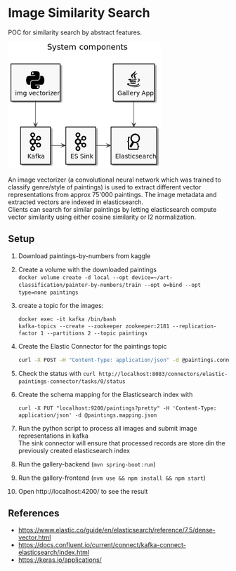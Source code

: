 # Image Similarity Search
POC for similarity search by abstract features.  

![components.png](components.png)

An image vectorizer (a convolutional neural network which was trained to classify genre/style of paintings) is used to extract different vector representations from approx 75'000 paintings.
The image metadata and extracted vectors are indexed in elasticsearch.  
Clients can search for similar paintings by letting elasticsearch compute vector similarity using either cosine similarity or l2 normalization.

## Setup

1. Download paintings-by-numbers from kaggle
2. Create a volume with the downloaded paintings  
   `docker volume create -d local --opt device=~/art-classification/painter-by-numbers/train --opt o=bind --opt type=none paintings`
3. create a topic for the images:
   ```
   docker exec -it kafka /bin/bash
   kafka-topics --create --zookeeper zookeeper:2181 --replication-factor 1 --partitions 2 --topic paintings
   ```
4. Create the Elastic Connector for the paintings topic
   ```bash
   curl -X POST -H "Content-Type: application/json" -d @paintings.connector.json localhost:8083/connectors
   ```
5. Check the status with `curl http://localhost:8083/connectors/elastic-paintings-connector/tasks/0/status`
6. Create the schema mapping for the Elasticsearch index with
   ```
   curl -X PUT "localhost:9200/paintings?pretty" -H 'Content-Type: application/json' -d @paintings.mapping.json
   ```
7. Run the python script to process all images and submit image representations in kafka  
   The sink connector will ensure that processed records are store din the previously created elasticsearch index
   
8. Run the gallery-backend (`mvn spring-boot:run`)
9. Run the gallery-frontend (`nvm use && npm install && npm start`)
9. Open http://localhost:4200/ to see the result

## References

- https://www.elastic.co/guide/en/elasticsearch/reference/7.5/dense-vector.html
- https://docs.confluent.io/current/connect/kafka-connect-elasticsearch/index.html
- https://keras.io/applications/ 
